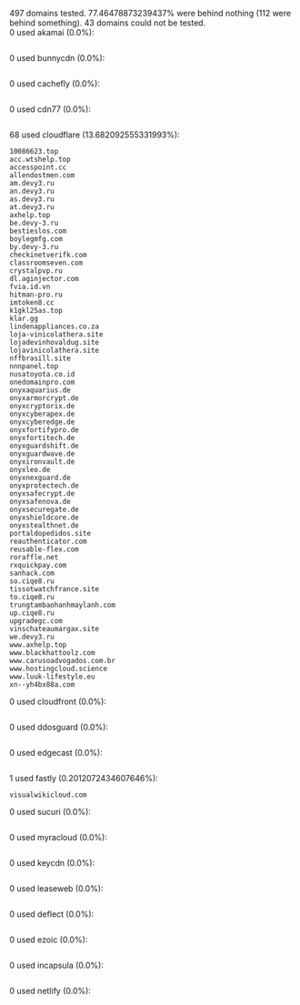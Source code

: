 497 domains tested. 77.46478873239437% were behind nothing (112 were behind something). 43 domains could not be tested.<br>
0 used akamai (0.0%):
```

```

0 used bunnycdn (0.0%):
```

```

0 used cachefly (0.0%):
```

```

0 used cdn77 (0.0%):
```

```

68 used cloudflare (13.682092555331993%):
```
10086623.top
acc.wtshelp.top
accesspoint.cc
allendostmen.com
am.devy3.ru
an.devy3.ru
as.devy3.ru
at.devy3.ru
axhelp.top
be.devy-3.ru
bestieslos.com
boylegmfg.com
by.devy-3.ru
checkinetverifk.com
classroomseven.com
crystalpvp.ru
dl.aginjector.com
fvia.id.vn
hitman-pro.ru
imtoken8.cc
k1gkl25as.top
klar.gg
lindenappliances.co.za
loja-vinicolathera.site
lojadevinhovaldug.site
lojavinicolathera.site
nffbrasill.site
nnnpanel.top
nusatoyota.co.id
onedomainpro.com
onyxaquarius.de
onyxarmorcrypt.de
onyxcryptorix.de
onyxcyberapex.de
onyxcyberedge.de
onyxfortifypro.de
onyxfortitech.de
onyxguardshift.de
onyxguardwave.de
onyxironvault.de
onyxleo.de
onyxnexguard.de
onyxprotectech.de
onyxsafecrypt.de
onyxsafenova.de
onyxsecuregate.de
onyxshieldcore.de
onyxstealthnet.de
portaldopedidos.site
reauthenticator.com
reusable-flex.com
roraffle.net
rxquickpay.com
sanhack.com
so.ciqe8.ru
tissotwatchfrance.site
to.ciqe8.ru
trungtambaohanhmaylanh.com
up.ciqe8.ru
upgradegc.com
vinschateaumargax.site
we.devy3.ru
www.axhelp.top
www.blackhattoolz.com
www.carusoadvogados.com.br
www.hostingcloud.science
www.luuk-lifestyle.eu
xn--yh4bx88a.com
```

0 used cloudfront (0.0%):
```

```

0 used ddosguard (0.0%):
```

```

0 used edgecast (0.0%):
```

```

1 used fastly (0.2012072434607646%):
```
visualwikicloud.com
```

0 used sucuri (0.0%):
```

```

0 used myracloud (0.0%):
```

```

0 used keycdn (0.0%):
```

```

0 used leaseweb (0.0%):
```

```

0 used deflect (0.0%):
```

```

0 used ezoic (0.0%):
```

```

0 used incapsula (0.0%):
```

```

0 used netlify (0.0%):
```

```
